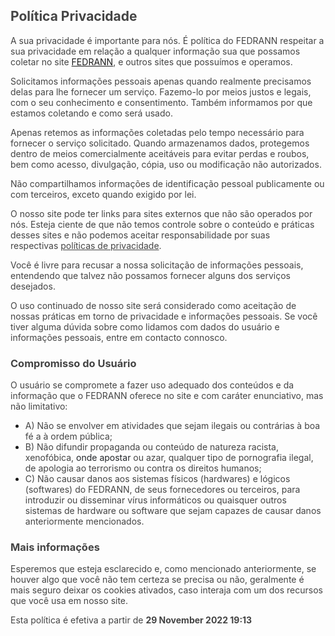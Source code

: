 <h2><span style="color: rgb(68, 68, 68);">Política Privacidade</span></h2><p><span style="color: rgb(68, 68, 68);">A sua privacidade é importante para nós. É política do FEDRANN respeitar a sua privacidade em relação a qualquer informação sua que possamos coletar no site <a href="https://github.com/acdgbrasil/Politicas_privacidade/blob/main/FEDRANN_POLITICAS_PT.md">FEDRANN</a>, e outros sites que possuímos e operamos.</span></p><p><span style="color: rgb(68, 68, 68);">Solicitamos informações pessoais apenas quando realmente precisamos delas para lhe fornecer um serviço. Fazemo-lo por meios justos e legais, com o seu conhecimento e consentimento. Também informamos por que estamos coletando e como será usado.</span></p><p><span style="color: rgb(68, 68, 68);">Apenas retemos as informações coletadas pelo tempo necessário para fornecer o serviço solicitado. Quando armazenamos dados, protegemos dentro de meios comercialmente aceitáveis ​​para evitar perdas e roubos, bem como acesso, divulgação, cópia, uso ou modificação não autorizados.</span></p><p><span style="color: rgb(68, 68, 68);">Não compartilhamos informações de identificação pessoal publicamente ou com terceiros, exceto quando exigido por lei.</span></p><p><span style="color: rgb(68, 68, 68);">O nosso site pode ter links para sites externos que não são operados por nós. Esteja ciente de que não temos controle sobre o conteúdo e práticas desses sites e não podemos aceitar responsabilidade por suas respectivas&nbsp;</span><a href="https://politicaprivacidade.com/" rel="noopener noreferrer" target="_blank" style="background-color: transparent; color: rgb(68, 68, 68);">políticas de privacidade</a><span style="color: rgb(68, 68, 68);">.</span></p><p><span style="color: rgb(68, 68, 68);">Você é livre para recusar a nossa solicitação de informações pessoais, entendendo que talvez não possamos fornecer alguns dos serviços desejados.</span></p><p><span style="color: rgb(68, 68, 68);">O uso continuado de nosso site será considerado como aceitação de nossas práticas em torno de privacidade e informações pessoais. Se você tiver alguma dúvida sobre como lidamos com dados do usuário e informações pessoais, entre em contacto connosco.</span></p><p><span style="color: rgb(68, 68, 68);"></span></p><h3><span style="color: rgb(68, 68, 68);">Compromisso do Usuário</span></h3><p><span style="color: rgb(68, 68, 68);">O usuário se compromete a fazer uso adequado dos conteúdos e da informação que o FEDRANN oferece no site e com caráter enunciativo, mas não limitativo:</span></p><ul><li><span style="color: rgb(68, 68, 68);">A) Não se envolver em atividades que sejam ilegais ou contrárias à boa fé a à ordem pública;</span></li><li><span style="color: rgb(68, 68, 68);">B) Não difundir propaganda ou conteúdo de natureza racista, xenofóbica, </span><span style="color: rgb(33, 37, 41);"><a href='https://ondeapostar.com/betano-e-confiavel/' rel='nofollow' target='_BLANK' style='color:inherit !important; text-decoration: none !important; font-size: inherit !important;'>onde apostar</a></span><span style="color: rgb(68, 68, 68);"> ou azar, qualquer tipo de pornografia ilegal, de apologia ao terrorismo ou contra os direitos humanos;</span></li><li><span style="color: rgb(68, 68, 68);">C) Não causar danos aos sistemas físicos (hardwares) e lógicos (softwares) do FEDRANN, de seus fornecedores ou terceiros, para introduzir ou disseminar vírus informáticos ou quaisquer outros sistemas de hardware ou software que sejam capazes de causar danos anteriormente mencionados.</span></li></ul><h3><span style="color: rgb(68, 68, 68);">Mais informações</span></h3><p><span style="color: rgb(68, 68, 68);">Esperemos que esteja esclarecido e, como mencionado anteriormente, se houver algo que você não tem certeza se precisa ou não, geralmente é mais seguro deixar os cookies ativados, caso interaja com um dos recursos que você usa em nosso site.</span></p><p><span style="color: rgb(68, 68, 68);">Esta política é efetiva a partir de&nbsp;</span><strong style="color: rgb(68, 68, 68);">29 November 2022 19:13</strong></p>
